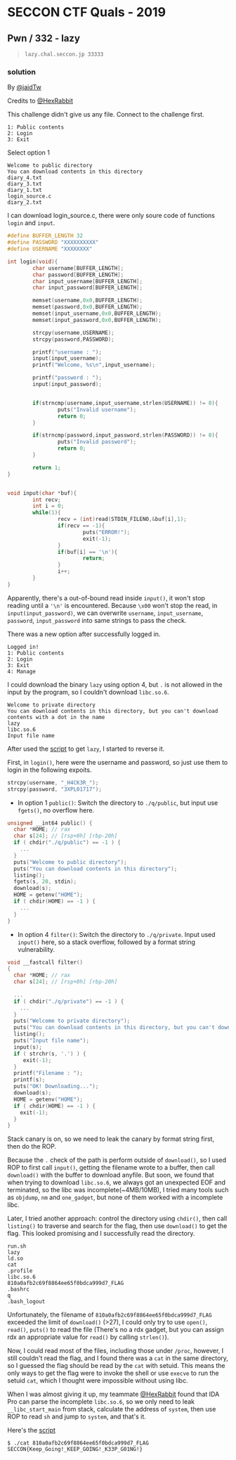 # SECCON CTF Quals - 2019

## Pwn / 332 - lazy
> ```
> lazy.chal.seccon.jp 33333
> ```
### solution

By [@jaidTw](https://github.com/jaidTw)

Credits to [@HexRabbit](https://blog.hexrabbit.io)

This challenge didn't give us any file. Connect to the challenge first.
```
1: Public contents
2: Login
3: Exit
```
Select option 1
```
Welcome to public directory
You can download contents in this directory
diary_4.txt
diary_3.txt
diary_1.txt
login_source.c
diary_2.txt
```
I can download login_source.c, there were only soure code of functions `login` and `input`.
```c
#define BUFFER_LENGTH 32
#define PASSWORD "XXXXXXXXXX"
#define USERNAME "XXXXXXXX"

int login(void){
        char username[BUFFER_LENGTH];
        char password[BUFFER_LENGTH];
        char input_username[BUFFER_LENGTH];
        char input_password[BUFFER_LENGTH];

        memset(username,0x0,BUFFER_LENGTH);
        memset(password,0x0,BUFFER_LENGTH);
        memset(input_username,0x0,BUFFER_LENGTH);
        memset(input_password,0x0,BUFFER_LENGTH);

        strcpy(username,USERNAME);
        strcpy(password,PASSWORD);

        printf("username : ");
        input(input_username);
        printf("Welcome, %s\n",input_username);

        printf("password : ");
        input(input_password);


        if(strncmp(username,input_username,strlen(USERNAME)) != 0){
                puts("Invalid username");
                return 0;
        }

        if(strncmp(password,input_password,strlen(PASSWORD)) != 0){
                puts("Invalid password");
                return 0;
        }

        return 1;
}


void input(char *buf){
        int recv;
        int i = 0;
        while(1){
                recv = (int)read(STDIN_FILENO,&buf[i],1);
                if(recv == -1){
                        puts("ERROR!");
                        exit(-1);
                }
                if(buf[i] == '\n'){
                        return;
                }
                i++;
        }
}
```
Apparently, there's a out-of-bound read inside `input()`, it won't stop reading until a `'\n'` is encountered. Because `\x00` won't stop the read, in `input(input_password)`, we can overwrite `username`, `input_username`, `password`, `input_password` into same strings to pass the check.

There was a new option after successfully logged in.
```
Logged in!
1: Public contents
2: Login
3: Exit
4: Manage
```
I could download the binary `lazy` using option 4, but `.` is not allowed in the input by the program, so I couldn't download `libc.so.6`.
```
Welcome to private directory
You can download contents in this directory, but you can't download contents with a dot in the name
lazy
libc.so.6
Input file name
```
After used the [script](./get_lazy.py) to get `lazy`, I started to reverse it.

First, in `login()`, here were the username and password, so just use them to login in the following expoits.
```c
strcpy(username, "_H4CK3R_");
strcpy(password, "3XPL01717");
```

* In option 1 `public()`: Switch the directory to `./q/public`, but input use `fgets()`, no overflow here.
```c
unsigned __int64 public() {
  char *HOME; // rax
  char s[24]; // [rsp+0h] [rbp-20h]
  if ( chdir("./q/public") == -1 ) {
    ...
  }
  puts("Welcome to public directory");
  puts("You can download contents in this directory");
  listing();
  fgets(s, 20, stdin);
  download(s);
  HOME = getenv("HOME");
  if ( chdir(HOME) == -1 ) {
    ...
  }
}
```
* In option 4 `filter()`: Switch the directory to `./q/private`. Input used `input()` here, so a stack overflow, followed by a format string vulnerability.
```c
void __fastcall filter()
{
  char *HOME; // rax
  char s[24]; // [rsp+0h] [rbp-20h]
  
  ...
  if ( chdir("./q/private") == -1 ) {
    ...
  }
  puts("Welcome to private directory");
  puts("You can download contents in this directory, but you can't download contents with a dot in the name");
  listing();
  puts("Input file name");
  input(s);
  if ( strchr(s, '.') ) {
     exit(-1);
  }
  printf("Filename : ");
  printf(s);
  puts("OK! Downloading...");
  download(s);
  HOME = getenv("HOME");
  if ( chdir(HOME) == -1 ) {
    exit(-1);
  }
}
```
Stack canary is on, so we need to leak the canary by format string first, then do the ROP.

Because the `.` check of the path is perform outside of `download()`, so I used ROP to first call `input()`, getting the filename wrote to a buffer, then call `download()` with the buffer to download anyfile. But soon, we found that when trying to download `libc.so.6`, we always got an unexpected EOF and terminated, so the libc was incomplete(~4MB/10MB), I tried many tools such as `objdump`, `nm` and `one_gadget`, but none of them worked with a incomplete libc.

Later, I tried another approach: control the directory using `chdir()`, then call `listing()` to traverse and search for the flag, then use `download()` to get the flag. This looked promising and I successfully read the directory.
```
run.sh
lazy
ld.so
cat
.profile
libc.so.6
810a0afb2c69f8864ee65f0bdca999d7_FLAG
.bashrc
q
.bash_logout
```
Unfortunately, the filename of `810a0afb2c69f8864ee65f0bdca999d7_FLAG` exceeded the limit of `download()` (>27), I could only try to use `open()`, `read()`, `puts()` to read the file (There's no a rdx gadget, but you can assign rdx an appropriate value for `read()` by calling `strlen()`).

Now, I could read most of the files, including those under `/proc`, however, I still couldn't read the flag, and I found there was a `cat` in the same directory, so I guessed the flag should be read by the `cat` with setuid. This means the only ways to get the flag were to invoke the shell or use `execve` to run the setuid `cat`, which I thought were impossible without using libc.

When I was almost giving it up, my teammate [@HexRabbit](https://blog.hexrabbit.io) found that IDA Pro can parse the incomplete `libc.so.6`, so we only need to leak `__libc_start_main` from stack, calculate the address of `system`, then use ROP to read `sh` and jump to `system`, and that's it.

Here's the [script](./exp.py)

```
$ ./cat 810a0afb2c69f8864ee65f0bdca999d7_FLAG
SECCON{Keep_Going!_KEEP_GOING!_K33P_G01NG!}
```
